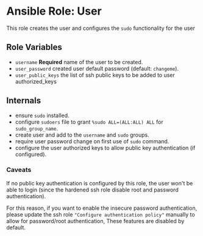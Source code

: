# Ansible Role: User

This role creates the user and configures the `sudo` functionality for the user

## Role Variables

- `username` **Required** name of the user to be created.
- `user_password` created user default password (default: `changeme`).
- `user_public_keys` the list of ssh public keys to be added to user authorized_keys

## Internals

- ensure `sudo` installed.
- configure `sudoers` file to grant `%sudo ALL=(ALL:ALL) ALL` for `sudo_group_name`.
- create user and add to the `username` and `sudo` groups.
- require user password change on first use of `sudo` command.
- configure the user authorized keys to allow public key authentication (if configured).

### Caveats

If no public key authentication is configured by this role,
the user won't be able to login (since the hardened ssh role disable root and password authentication).

For this reason, if you want to enable the insecure password authentication,
please update the ssh role `"Configure authentication policy"` manually to
allow for password/root authentication, These features are disabled by default.
